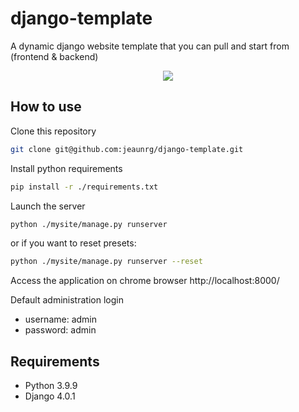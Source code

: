 # django-template
A dynamic django website template that you can pull and start from (frontend & backend)

<p align="center">
  <img src="https://github.com/jeaunrg/django-template/blob/main/django-template.gif?raw=true">
</p>

## How to use

Clone this repository

```bash
git clone git@github.com:jeaunrg/django-template.git
```

Install python requirements

```bash
pip install -r ./requirements.txt
```

Launch the server

```bash
python ./mysite/manage.py runserver
```
or if you want to reset presets:
```bash
python ./mysite/manage.py runserver --reset
```

Access the application on chrome browser
http://localhost:8000/


Default administration login
- username: admin
- password: admin


## Requirements

- Python 3.9.9
- Django 4.0.1
